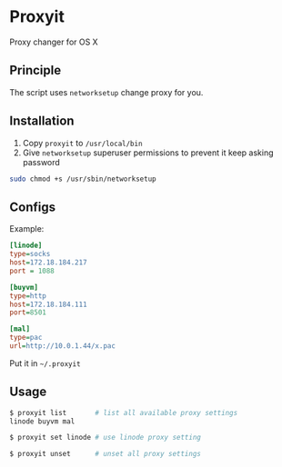 Proxyit
=======

Proxy changer for OS X

Principle
---------

The script uses `networksetup` change proxy for you.


Installation
------------

1. Copy `proxyit` to `/usr/local/bin`
2. Give `networksetup` superuser permissions to prevent it keep asking password

``` bash
sudo chmod +s /usr/sbin/networksetup
```

Configs
-------

Example:

``` ini
[linode]
type=socks
host=172.18.184.217
port = 1088

[buyvm]
type=http
host=172.18.184.111
port=8501

[mal]
type=pac
url=http://10.0.1.44/x.pac
```

Put it in `~/.proxyit`

Usage
-----

``` bash
$ proxyit list       # list all available proxy settings
linode buyvm mal

$ proxyit set linode # use linode proxy setting

$ proxyit unset      # unset all proxy settings
```
